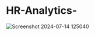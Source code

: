 # HR-Analytics- 
![Screenshot 2024-07-14 125040](https://github.com/user-attachments/assets/71bba249-7c3b-4246-84c7-0d3bfebab415)
